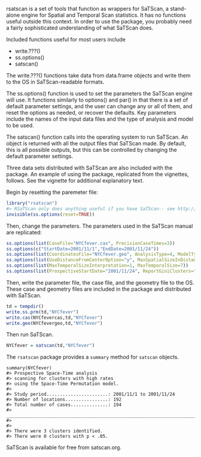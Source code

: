 <!-- README.md is generated from README.Rmd. Please edit that file -->
rsatscan is a set of tools that function as wrappers for SaTScan, a stand-alone engine for Spatial and Temporal Scan statistics. It has no functions useful outside this context. In order to use the package, you probably need a fairly sophisticated understanding of what SaTScan does.

Included functions useful for most users include

-   write.???()
-   ss.options()
-   satscan()

The write.???() functions take data from data.frame objects and write them to the OS in SaTScan-readable formats.

The ss.options() function is used to set the parameters the SaTScan engine will use. It functions similarly to options() and par() in that there is a set of default parameter settings, and the user can change any or all of them, and reset the options as needed, or recover the defaults. Key parameters include the names of the input data files and the type of analysis and model to be used.

The satscan() function calls into the operating system to run SaTScan. An object is returned with all the output files that SaTScan made. By default, this is all possible outputs, but this can be controlled by changing the default parameter settings.

Three data sets distributed with SaTScan are also included with the package. An example of using the package, replicated from the vignettes, follows. See the vignette for additional explanatory text.

Begin by resetting the paremeter file:

``` r
library("rsatscan")
#> RSaTScan only does anything useful if you have SaTScan-- see http://www.satscan.org/ for free access.
invisible(ss.options(reset=TRUE))
```

Then, change the parameters. The parameters used in the SaTScan manual are replicated:

``` r
ss.options(list(CaseFile="NYCfever.cas", PrecisionCaseTimes=3))
ss.options(c("StartDate=2001/11/1","EndDate=2001/11/24"))
ss.options(list(CoordinatesFile="NYCfever.geo", AnalysisType=4, ModelType=2, TimeAggregationUnits=3))
ss.options(list(UseDistanceFromCenterOption="y", MaxSpatialSizeInDistanceFromCenter=3, NonCompactnessPenalty=0))
ss.options(list(MaxTemporalSizeInterpretation=1, MaxTemporalSize=7))
ss.options(list(ProspectiveStartDate="2001/11/24", ReportGiniClusters="n", LogRunToHistoryFile="n"))
```

Then, write the parameter file, the case file, and the geometry file to the OS.  These case and geometry files are included in the package and distributed with SaTScan.

``` r
td = tempdir()
write.ss.prm(td,"NYCfever")
write.cas(NYCfevercas,td,"NYCfever")
write.geo(NYCfevergeo,td,"NYCfever")
```

Then run SaTScan.

``` r
NYCfever = satscan(td,"NYCfever")
```

The `rsatscan` package provides a `summary` method for `satscan` objects.

``` 
summary(NYCfever)
#> Prospective Space-Time analysis 
#> scanning for clusters with high rates 
#> using the Space-Time Permutation model. 
#>  
#> Study period.......................: 2001/11/1 to 2001/11/24 
#> Number of locations................: 192 
#> Total number of cases..............: 194 
#> _______________________________________________________________________________________________ 
#>  
#> 
#> There were 3 clusters identified.
#> There were 0 clusters with p < .05.
```

SaTScan is available for free from satscan.org.
